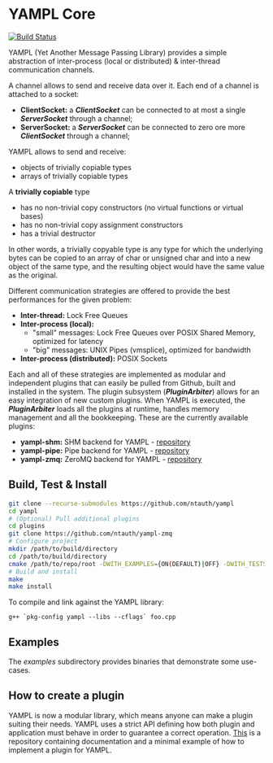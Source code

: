 # YAMPL Core

[![Build Status](https://travis-ci.org/ntauth/yampl.svg?branch=master)](https://travis-ci.org/ntauth/yampl)

YAMPL (Yet Another Message Passing Library) provides a simple abstraction of inter-process (local or distributed) & inter-thread communication channels.

A channel allows to send and receive data over it. Each end of a channel is attached to a socket:
* **ClientSocket:**  a ***ClientSocket*** can be connected to at most a single ***ServerSocket*** through a channel;
* **ServerSocket:** a ***ServerSocket*** can be connected to zero ore more ***ClientSocket*** through a channel;

YAMPL allows to send and receive: 
* objects of trivially copiable types
* arrays of trivially copiable types

A **trivially copiable** type
* has no non-trivial copy constructors (no virtual functions or virtual bases)
* has no non-trivial copy assignment constructors
* has a trivial destructor

In other words, a trivially copyable type is any type for which the underlying bytes can be copied to an array of char or unsigned char and into a new object of the same type, and the resulting object would have the same value as the original.

Different communication strategies are offered to provide the best performances for the given problem:
* **Inter-thread:** Lock Free Queues
* **Inter-process (local):**
    * "small" messages: Lock Free Queues over POSIX Shared Memory, optimized for latency
    * "big" messages: UNIX Pipes (vmsplice), optimized for bandwidth
* **Inter-process (distributed):** POSIX Sockets 

Each and all of these strategies are implemented as modular and independent plugins that can easily be pulled from Github, built and installed in the system. The plugin subsystem (***PluginArbiter***) allows for an easy integration of new custom plugins. When YAMPL is executed, the ***PluginArbiter*** loads all the plugins at runtime, handles memory management and all the bookkeeping. These are the currently available plugins:
* **yampl-shm:** SHM backend for YAMPL - [repository](https://github.com/ntauth/yampl-shm)
* **yampl-pipe:** Pipe backend for YAMPL - [repository](https://github.com/ntauth/yampl-pipe)
* **yampl-zmq:** ZeroMQ backend for YAMPL - [repository](https://github.com/ntauth/yampl-zmq)

## Build, Test & Install
``` bash
git clone --recurse-submodules https://github.com/ntauth/yampl
cd yampl
# (Optional) Pull additional plugins
cd plugins
git clone https://github.com/ntauth/yampl-zmq
# Configure project
mkdir /path/to/build/directory
cd /path/to/build/directory
cmake /path/to/repo/root -DWITH_EXAMPLES={ON(DEFAULT)|OFF} -DWITH_TESTS={ON(DEFAULT)|OFF} -DWITH_PLUGIN_{SHM|ZMQ|PIPE}={ON(Default)|OFF} -DCMAKE_INSTALL_PREFIX=/path/to/install/directory
# Build and install
make
make install
```

To compile and link against the YAMPL library:
```
g++ `pkg-config yampl --libs --cflags` foo.cpp
```

## Examples
The *examples* subdirectory provides binaries that demonstrate some use-cases.

## How to create a plugin
YAMPL is now a modular library, which means anyone can make a plugin suiting their needs. YAMPL uses a strict API defining how both plugin and application must behave in order to guarantee a correct operation. [This](https://github.com/ntauth/yampl-example) is a repository containing documentation and a minimal example of how to implement a plugin for YAMPL.
